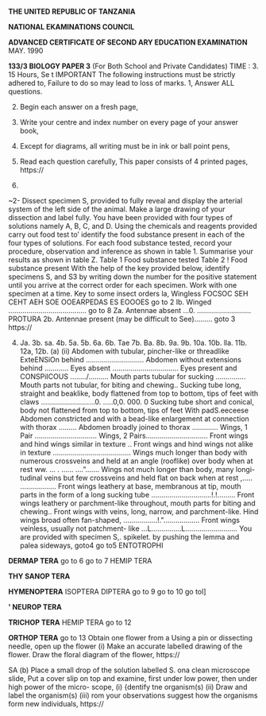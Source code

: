 **THE UNITED REPUBLIC OF TANZANIA**

**NATIONAL EKAMINATIONS COUNCIL**

**ADVANCED CERTIFICATE OF SECOND ARY EDUCATION EXAMINATION**
MAY. 1990

**133/3 BIOLOGY PAPER 3**
(For Both School and Private Candidates)
TIME : 3. 15 Hours,
Se t
IMPORTANT
The following instructions must be strictly adhered to,
Failure to do so may lead to loss of marks.
1, Answer ALL questions.

2. Begin each answer on a fresh page,

3. Write your centre and index number on every page of your answer book,

4. Except for diagrams, all writing must be in ink or ball point pens,

5. Read each question carefully,
This paper consists of 4 printed pages,
https://

2. 
~2-
Dissect specimen S, provided to fully reveal and display the arterial system of the left side of the animal.
Make a large drawing of your dissection and label fully.
You have been provided with four types of solutions namely A, B, C, and
D. Using the chemicals and reagents provided carry out food test to’
identify the food substance present in each of the four types of solutions.
For each food substance tested, record your procedure, observation and inference as shown in table 1. Summarise your results as shown in table Z.
Table 1
Food substance tested
Table 2
!
Food substance present
With the help of the key provided below, identify specimens S, and S3
by writing down the number for the positive statement until you arrive at the correct order for each specimen. Work with one specimen at a time.
Key to some insect orders la, Wingless FOCSOC SEH CEHT AEH SOE OOEARPEDAS ES EOOOES go to 2
Ib. Winged ....................................... go to 8
Za. Antennae absent ...0. ........................... PROTURA
2b. Antennae present (may be difficult to See)......... goto 3
https://

4. Ja.
3b.
sa.
4b.
5a.
5b.
6a.
6b.
Tae
7b.
Ba.
8b.
9a.
9b.
10a.
10b.
lla.
11b.
12a,
12b.
(a)
(ii)
Abdomen with tubular, pincher-like or threadlike
ExteENSiOn behind .............................
Abdomen without extensions behind ............
Eyes absent .................................
Eyes present and CONSPiICOUS ......../..........
Mouth parts tubular for sucking ...............
Mouth parts not tubular, for biting and chewing..
Sucking tube long, straight and beaklike, body flattened from top to bottom, tips of feet with claws ...........................0. .....0,0. 000. 0
Sucking tube short and conical, body not flattened from top to bottom, tips of feet With padS.eeceese
Abdomen constricted and with a bead-like enlargement at connection with thorax .........
Abdomen broadly joined to thorax .............
Wings, 1 Pair ...............................
Wings, 2 Pairs...............................
Front wings and hind wings similar in texture ..
Front wings and hind wings not alike in texture .......................................
Wings much longer than body with numerous crossveins and held at an angle (rooflike)
over body when at rest ww. ... . ...... ....”.......
Wings not much longer than body, many longi-
tudinal veins but few crossveins and held flat on back when at rest ,..... ..................
Front wings leathery at base, membranous at tip, mouth parts in the form of a long sucking tube ..............................!.!.........
Front wings leathery or parchment-like throughout, mouth parts for biting and chewing..
Front wings with veins, long, narrow, and parchment-like. Hind wings broad often fan-shaped, .................!."..................
Front wings veinless, usually not patchment-
like ...L...............L..........................
You are provided with specimen S,.
spikelet.
by pushing the lemma and palea sideways,
goto4
go to5
ENTOTROPHI

**DERMAP TERA**
go to 6
go to 7
HEMIP TERA

**THY SANOP TERA**

**HYMENOPTERA**
ISOPTERA
DIPTERA
go to 9
go to 10
go tol]

**' NEUROP TERA**

**TRICHOP TERA**
HEMIP TERA
go to 12

**ORTHOP TERA**
go to 13
Obtain one flower from a
Using a pin or dissecting needle, open up the flower
(i) Make an accurate labelled drawing of the flower.
Draw the floral diagram of the flower,
https://

SA
(b) Place a small drop of the solution labelled S. ona clean microscope slide, Put a cover slip on top and examine,
first under low power, then under high power of the micro-
scope,
(i) {dentify tne organism(s)
(ii) Draw and label the organism(s)
(iii) rom your observations suggest how the organisms form new individuals,
https://